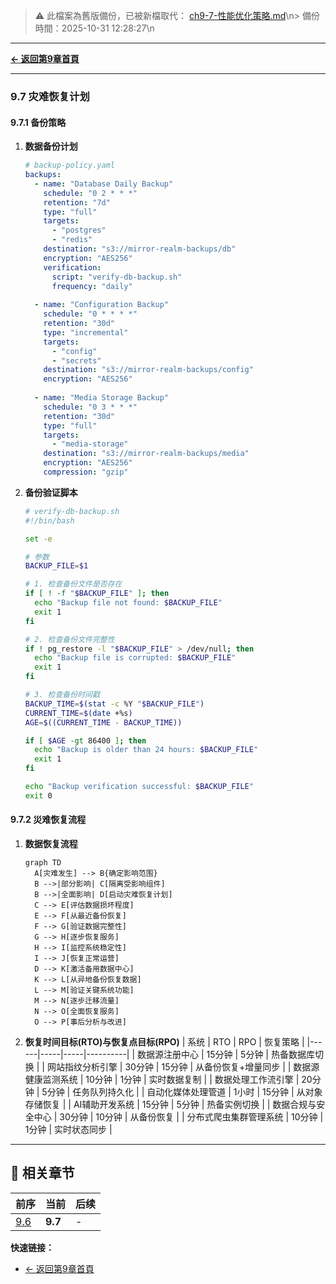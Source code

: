 <!-- LEGACY FILE NOTICE -->
> ⚠️ 此檔案為舊版備份，已被新檔取代： [ch9-7-性能优化策略.md](ch9-7-性能优化策略.md)\n> 備份時間：2025-10-31 12:28:27\n
---

**[← 返回第9章首頁](ch9-index.md)**

---

### 9.7 灾难恢复计划

#### 9.7.1 备份策略

1. **数据备份计划**
   ```yaml
   # backup-policy.yaml
   backups:
     - name: "Database Daily Backup"
       schedule: "0 2 * * *"
       retention: "7d"
       type: "full"
       targets:
         - "postgres"
         - "redis"
       destination: "s3://mirror-realm-backups/db"
       encryption: "AES256"
       verification:
         script: "verify-db-backup.sh"
         frequency: "daily"
     
     - name: "Configuration Backup"
       schedule: "0 * * * *"
       retention: "30d"
       type: "incremental"
       targets:
         - "config"
         - "secrets"
       destination: "s3://mirror-realm-backups/config"
       encryption: "AES256"
     
     - name: "Media Storage Backup"
       schedule: "0 3 * * *"
       retention: "30d"
       type: "full"
       targets:
         - "media-storage"
       destination: "s3://mirror-realm-backups/media"
       encryption: "AES256"
       compression: "gzip"
   ```

2. **备份验证脚本**
   ```bash
   # verify-db-backup.sh
   #!/bin/bash
   
   set -e
   
   # 参数
   BACKUP_FILE=$1
   
   # 1. 检查备份文件是否存在
   if [ ! -f "$BACKUP_FILE" ]; then
     echo "Backup file not found: $BACKUP_FILE"
     exit 1
   fi
   
   # 2. 检查备份文件完整性
   if ! pg_restore -l "$BACKUP_FILE" > /dev/null; then
     echo "Backup file is corrupted: $BACKUP_FILE"
     exit 1
   fi
   
   # 3. 检查备份时间戳
   BACKUP_TIME=$(stat -c %Y "$BACKUP_FILE")
   CURRENT_TIME=$(date +%s)
   AGE=$((CURRENT_TIME - BACKUP_TIME))
   
   if [ $AGE -gt 86400 ]; then
     echo "Backup is older than 24 hours: $BACKUP_FILE"
     exit 1
   fi
   
   echo "Backup verification successful: $BACKUP_FILE"
   exit 0
   ```

#### 9.7.2 災难恢复流程

1. **数据恢复流程**
   ```mermaid
   graph TD
     A[灾难发生] --> B{确定影响范围}
     B -->|部分影响| C[隔离受影响组件]
     B -->|全面影响| D[启动灾难恢复计划]
     C --> E[评估数据损坏程度]
     E --> F[从最近备份恢复]
     F --> G[验证数据完整性]
     G --> H[逐步恢复服务]
     H --> I[监控系统稳定性]
     I --> J[恢复正常运营]
     D --> K[激活备用数据中心]
     K --> L[从异地备份恢复数据]
     L --> M[验证关键系统功能]
     M --> N[逐步迁移流量]
     N --> O[全面恢复服务]
     O --> P[事后分析与改进]
   ```

2. **恢复时间目标(RTO)与恢复点目标(RPO)**
   | 系统 | RTO | RPO | 恢复策略 |
   |------|-----|-----|----------|
   | 数据源注册中心 | 15分钟 | 5分钟 | 热备数据库切换 |
   | 网站指纹分析引擎 | 30分钟 | 15分钟 | 从备份恢复+增量同步 |
   | 数据源健康监测系统 | 10分钟 | 1分钟 | 实时数据复制 |
   | 数据处理工作流引擎 | 20分钟 | 5分钟 | 任务队列持久化 |
   | 自动化媒体处理管道 | 1小时 | 15分钟 | 从对象存储恢复 |
   | AI辅助开发系统 | 15分钟 | 5分钟 | 热备实例切换 |
   | 数据合规与安全中心 | 30分钟 | 10分钟 | 从备份恢复 |
   | 分布式爬虫集群管理系统 | 10分钟 | 1分钟 | 实时状态同步 |

---

## 📑 相关章节

| 前序 | 当前 | 后续 |
|-----|------|------|
| [9.6](ch9-6.md) | **9.7** | - |

**快速链接：**
- [← 返回第9章首頁](ch9-index.md)
